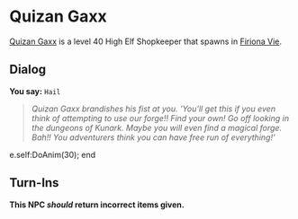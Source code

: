 # Quizan Gaxx



[Quizan Gaxx](/npc/84196) is a level 40 High Elf Shopkeeper that spawns in [Firiona Vie](/zone/84).



## Dialog

**You say:** `Hail`



>*Quizan Gaxx brandishes his fist at you.  'You'll get this if you even think of attempting to use our forge!!  Find your own!  Go off looking in the dungeons of Kunark.  Maybe you will even find a magical forge.  Bah!!  You adventurers think you can have free run of everything!'*


e.self:DoAnim(30);
end



## Turn-Ins



**This NPC *should* return incorrect items given.**





